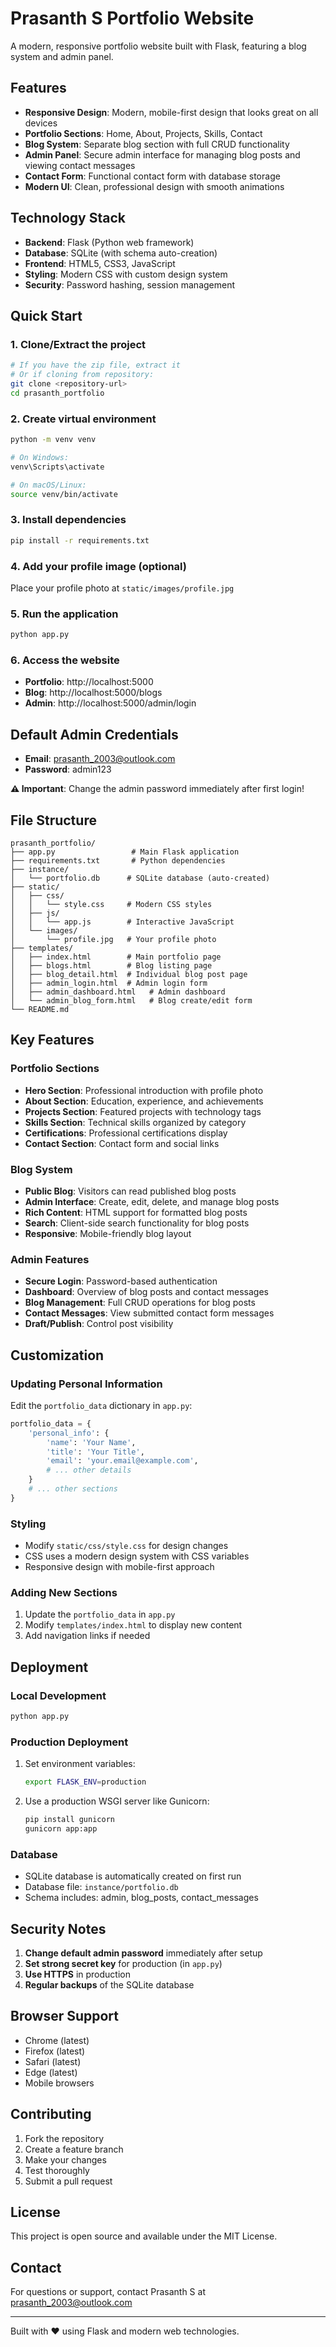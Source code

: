 # Prasanth S Portfolio Website

A modern, responsive portfolio website built with Flask, featuring a blog system and admin panel.

## Features

- **Responsive Design**: Modern, mobile-first design that looks great on all devices
- **Portfolio Sections**: Home, About, Projects, Skills, Contact
- **Blog System**: Separate blog section with full CRUD functionality
- **Admin Panel**: Secure admin interface for managing blog posts and viewing contact messages
- **Contact Form**: Functional contact form with database storage
- **Modern UI**: Clean, professional design with smooth animations

## Technology Stack

- **Backend**: Flask (Python web framework)
- **Database**: SQLite (with schema auto-creation)
- **Frontend**: HTML5, CSS3, JavaScript
- **Styling**: Modern CSS with custom design system
- **Security**: Password hashing, session management

## Quick Start

### 1. Clone/Extract the project
```bash
# If you have the zip file, extract it
# Or if cloning from repository:
git clone <repository-url>
cd prasanth_portfolio
```

### 2. Create virtual environment
```bash
python -m venv venv

# On Windows:
venv\Scripts\activate

# On macOS/Linux:
source venv/bin/activate
```

### 3. Install dependencies
```bash
pip install -r requirements.txt
```

### 4. Add your profile image (optional)
Place your profile photo at `static/images/profile.jpg`

### 5. Run the application
```bash
python app.py
```

### 6. Access the website
- **Portfolio**: http://localhost:5000
- **Blog**: http://localhost:5000/blogs
- **Admin**: http://localhost:5000/admin/login

## Default Admin Credentials

- **Email**: prasanth_2003@outlook.com
- **Password**: admin123

**⚠️ Important**: Change the admin password immediately after first login!

## File Structure

```
prasanth_portfolio/
├── app.py                 # Main Flask application
├── requirements.txt       # Python dependencies
├── instance/             
│   └── portfolio.db      # SQLite database (auto-created)
├── static/
│   ├── css/
│   │   └── style.css     # Modern CSS styles
│   ├── js/
│   │   └── app.js        # Interactive JavaScript
│   └── images/
│       └── profile.jpg   # Your profile photo
├── templates/
│   ├── index.html        # Main portfolio page
│   ├── blogs.html        # Blog listing page
│   ├── blog_detail.html  # Individual blog post page
│   ├── admin_login.html  # Admin login form
│   ├── admin_dashboard.html   # Admin dashboard
│   └── admin_blog_form.html   # Blog create/edit form
└── README.md
```

## Key Features

### Portfolio Sections
- **Hero Section**: Professional introduction with profile photo
- **About Section**: Education, experience, and achievements
- **Projects Section**: Featured projects with technology tags
- **Skills Section**: Technical skills organized by category
- **Certifications**: Professional certifications display
- **Contact Section**: Contact form and social links

### Blog System
- **Public Blog**: Visitors can read published blog posts
- **Admin Interface**: Create, edit, delete, and manage blog posts
- **Rich Content**: HTML support for formatted blog posts
- **Search**: Client-side search functionality for blog posts
- **Responsive**: Mobile-friendly blog layout

### Admin Features
- **Secure Login**: Password-based authentication
- **Dashboard**: Overview of blog posts and contact messages
- **Blog Management**: Full CRUD operations for blog posts
- **Contact Messages**: View submitted contact form messages
- **Draft/Publish**: Control post visibility

## Customization

### Updating Personal Information
Edit the `portfolio_data` dictionary in `app.py`:
```python
portfolio_data = {
    'personal_info': {
        'name': 'Your Name',
        'title': 'Your Title',
        'email': 'your.email@example.com',
        # ... other details
    }
    # ... other sections
}
```

### Styling
- Modify `static/css/style.css` for design changes
- CSS uses a modern design system with CSS variables
- Responsive design with mobile-first approach

### Adding New Sections
1. Update the `portfolio_data` in `app.py`
2. Modify `templates/index.html` to display new content
3. Add navigation links if needed

## Deployment

### Local Development
```bash
python app.py
```

### Production Deployment
1. Set environment variables:
   ```bash
   export FLASK_ENV=production
   ```
2. Use a production WSGI server like Gunicorn:
   ```bash
   pip install gunicorn
   gunicorn app:app
   ```

### Database
- SQLite database is automatically created on first run
- Database file: `instance/portfolio.db`
- Schema includes: admin, blog_posts, contact_messages

## Security Notes

1. **Change default admin password** immediately after setup
2. **Set strong secret key** for production (in `app.py`)
3. **Use HTTPS** in production
4. **Regular backups** of the SQLite database

## Browser Support

- Chrome (latest)
- Firefox (latest)  
- Safari (latest)
- Edge (latest)
- Mobile browsers

## Contributing

1. Fork the repository
2. Create a feature branch
3. Make your changes
4. Test thoroughly
5. Submit a pull request

## License

This project is open source and available under the MIT License.

## Contact

For questions or support, contact Prasanth S at prasanth_2003@outlook.com

---

Built with ❤️ using Flask and modern web technologies.
